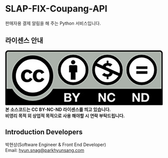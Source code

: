 # SLAP-FIX-Coupang-API
판매자용 결제 알림을 해 주는 Python 서비스입니다.
## 라이센스 안내
![CC BY-NC-ND](/licence.png)  
**본 소스코드는 CC BY-NC-ND 라이센스를 띄고 있습니다.  
비영리 목적 외 상업적 목적으로 사용 해야할 시 연락 부탁드립니다.**

## Introduction Developers
박현상(Software Engineer & Front End Developer)  
Email: hyun.snag@parkhyunsang.com
